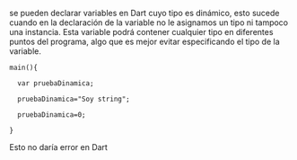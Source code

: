 se pueden declarar variables en Dart cuyo tipo es dinámico, esto sucede cuando en la declaración de la variable no le asignamos un tipo ni tampoco una instancia. Esta variable podrá contener cualquier tipo en diferentes puntos del programa, algo que es mejor evitar especificando el tipo de la variable.

```
main(){

  var pruebaDinamica;

  pruebaDinamica="Soy string";

  pruebaDinamica=0;

}
```

Esto no daría error en Dart